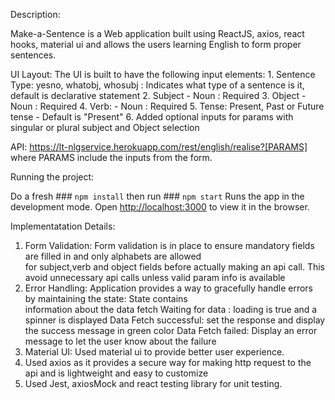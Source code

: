 Description:

Make-a-Sentence is a Web application built using ReactJS, axios, react hooks, material ui and allows the users learning English to form proper sentences.

UI Layout: The UI is built to have the following input elements:
    1. Sentence Type: yesno, whatobj, whosubj : Indicates what type of a sentence is it, default is declarative statement
    2. Subject - Noun : Required 
    3. Object - Noun : Required 
    4. Verb: - Noun : Required 
    5. Tense: Present, Past or Future tense - Default is "Present"
    6. Added optional inputs for params with singular or plural subject and Object selection

API: https://lt-nlgservice.herokuapp.com/rest/english/realise?[PARAMS]  where PARAMS include the inputs from the form.
  
Running the project:

Do a fresh ### `npm install` 
then run ### `npm start`
Runs the app in the development mode.
Open [http://localhost:3000](http://localhost:3000) to view it in the browser.


Implementatation Details:

1. Form Validation: Form validation is in place to ensure mandatory fields are filled in and only alphabets are allowed   
   for subject,verb and object fields before actually making an api call. This avoid unnecessary api calls unless valid param info is available
2. Error Handling: Application provides a way to gracefully handle errors by maintaining the state: State contains  
   information about the data fetch
        Waiting for data : loading is true and a spinner is displayed
        Data Fetch successful: set the response and display the success message in green color
        Data Fetch failed: Display an error message to let the user know about the failure
3. Material UI: Used material ui to provide better user experience.
4. Used axios as it provides a secure way for making http request to the api and is lightweight and easy to customize  
5. Used Jest, axiosMock and react testing library for unit testing.


